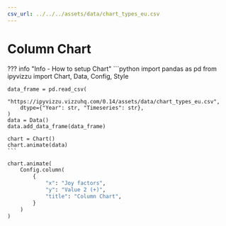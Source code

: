 ```yaml
---
csv_url: ../../../assets/data/chart_types_eu.csv
---
```


# Column Chart

<div id="example_01"></div>

??? info "Info - How to setup Chart"
    ```python
    import pandas as pd
    from ipyvizzu import Chart, Data, Config, Style

    data_frame = pd.read_csv(
        "https://ipyvizzu.vizzuhq.com/0.14/assets/data/chart_types_eu.csv",
        dtype={"Year": str, "Timeseries": str},
    )
    data = Data()
    data.add_data_frame(data_frame)

    chart = Chart()
    chart.animate(data)
    ```

```python
chart.animate(
    Config.column(
        {
            "x": "Joy factors",
            "y": "Value 2 (+)",
            "title": "Column Chart",
        }
    )
)
```

<script src="./02_C_R_column.js"></script>
